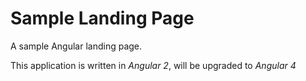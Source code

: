 Sample Landing Page
===================

A sample Angular landing page.

This application is written in *Angular 2*, will be upgraded to *Angular 4*
